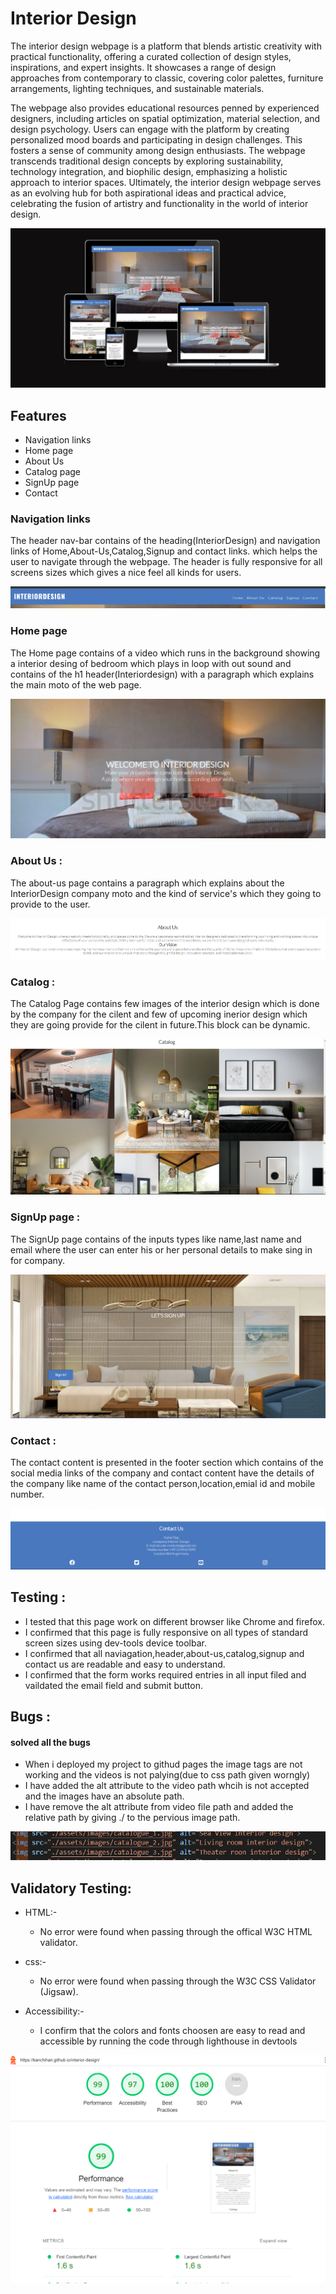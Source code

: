 # Interior Design

The interior design webpage is a platform that blends artistic creativity with practical functionality, offering a curated collection of design styles, inspirations, and expert insights. It showcases a range of design approaches from contemporary to classic, covering color palettes, furniture arrangements, lighting techniques, and sustainable materials. 

The webpage also provides educational resources penned by experienced designers, including articles on spatial optimization, material selection, and design psychology. Users can engage with the platform by creating personalized mood boards and participating in design challenges. This fosters a sense of community among design enthusiasts. The webpage transcends traditional design concepts by exploring sustainability, technology integration, and biophilic design, emphasizing a holistic approach to interior spaces. Ultimately, the interior design webpage serves as an evolving hub for both aspirational ideas and practical advice, celebrating the fusion of artistry and functionality in the world of interior design.

![Responsive Design](./assets/images/responsive_design.png)

## Features

* Navigation links
* Home page
* About Us
* Catalog page
* SignUp page
* Contact 

### Navigation links

The header nav-bar contains of the heading(InteriorDesign) and navigation links of Home,About-Us,Catalog,Signup and contact links.
which helps the user to navigate through the webpage.
The header is fully responsive for all screens sizes which gives a nice feel all kinds for users.

![header-image](./assets/images/header-content.png)

### Home page

The Home page contains of a video which runs in the background showing a interior desing of bedroom which plays in loop with out sound and contains of the h1 header(Interiordesign) with a paragraph which explains the main moto of the web page.

![Home-page](./assets/images/home-page.png)

### About Us :

The about-us page contains a paragraph which explains about the InteriorDesign company moto and the kind of service's which they going to provide to the user.

![About-Us](./assets/images/About-us-content.png)

### Catalog :

The Catalog Page contains few images of the interior design which  is done by the company for the cilent and few of upcoming inerior design which they are going provide for the cilent in future.This block can be dynamic.

![Catalog](./assets/images/catalog-page.png)

### SignUp page :

The SignUp page contains of  the inputs types like name,last name  and email where the user can enter his or her personal details to make  sing in for company.

![Signup-page](./assets/images/singup-page.png)

### Contact :

The contact content is presented in the footer section which contains of the social media links of the company 
and contact content have the details of the company like name of the contact person,location,emial id and mobile number.

![Contant-details](./assets/images/contact%20_page.png)

## Testing :

* I tested that this page work on different browser like Chrome and firefox.
* I confirmed that this page is fully responsive on all types of standard screen sizes using dev-tools device toolbar.
* I confirmed that all naviagation,header,about-us,catalog,signup and contact us are readable and easy to understand.
* I confirmed that the form works required entries in all input filed and vaildated the email field and submit button.

## Bugs :

#### solved all the bugs

* When i deployed my project to githud pages the image tags are not working and the videos is not palying(due to css path given worngly)
* I have added the alt attribute to the video path whcih is not accepted and the images have an absolute path.
* I have remove the alt attribute from video file path and added the relative path by giving ./ to the pervious image path.

![Relative-path](./assets/images/Relative-path.png)

## Validatory Testing:

* HTML:-
    - No error were found when passing through the offical W3C HTML validator. 

* css:-
    - No error were  found when passing through the W3C CSS Validator (Jigsaw).

* Accessibility:-
    - I confirm that the colors and fonts choosen are easy to read and accessible by running the code through lighthouse in devtools

![Responsive-image](./assets/images/lighthouse-image.png)
